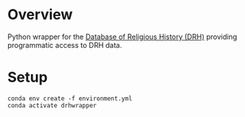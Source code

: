 # Overview
Python wrapper for the [Database of Religious History (DRH)](https://religiondatabase.org/) providing programmatic access to DRH data. 

# Setup
`conda env create -f environment.yml` </br>
`conda activate drhwrapper`
